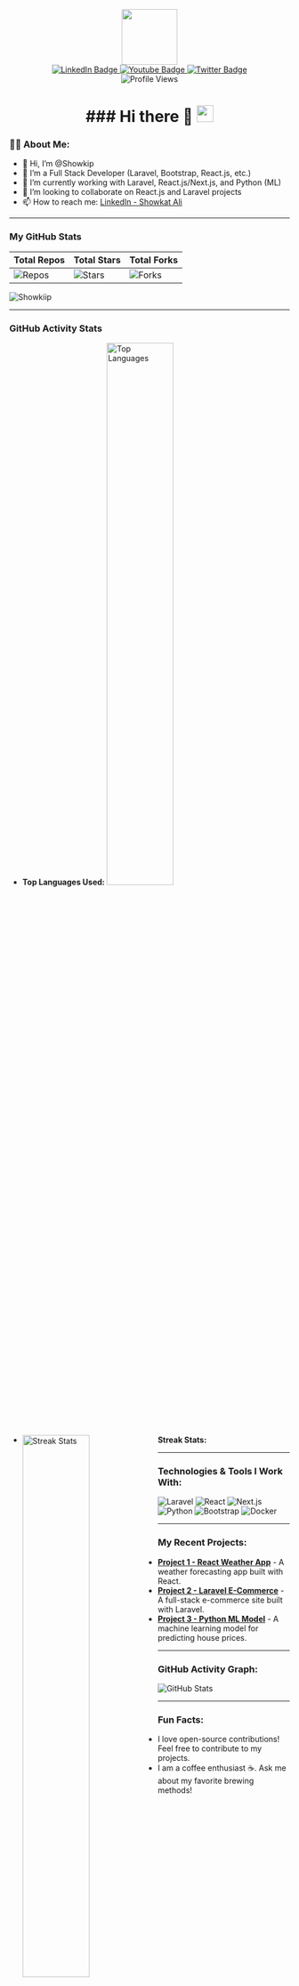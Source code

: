 <div id="header" align="center">
  <img src="https://media.giphy.com/media/M9gbBd9nbDrOTu1Mqx/giphy.gif" width="100"/>
  <div id="badges">
    <a href="https://www.linkedin.com/in/showkii-paa/">
      <img src="https://img.shields.io/badge/LinkedIn-blue?style=for-the-badge&logo=linkedin&logoColor=white" alt="LinkedIn Badge"/>
    </a>
    <a href="https://www.youtube.com/channel/UCo3zIfbzJr_rkgzbY52SI9Q">
      <img src="https://img.shields.io/badge/YouTube-red?style=for-the-badge&logo=youtube&logoColor=white" alt="Youtube Badge"/>
    </a>
    <a href="https://twitter.com/your-twitter-username">
      <img src="https://img.shields.io/badge/Twitter-blue?style=for-the-badge&logo=twitter&logoColor=white" alt="Twitter Badge"/>
    </a>
  </div>
  <img src="https://komarev.com/ghpvc/?username=Showkiip&style=flat-square&color=blue" alt="Profile Views"/>
  <h1>
    ### Hi there 👋
    <img src="https://media.giphy.com/media/hvRJCLFzcasrR4ia7z/giphy.gif" width="30px"/>
  </h1>
</div>

### :man_technologist: About Me:
- 👋 Hi, I’m @Showkip
- 👀 I’m a Full Stack Developer (Laravel, Bootstrap, React.js, etc.)
- 🌱 I’m currently working with Laravel, React.js/Next.js, and Python (ML)
- 💞️ I’m looking to collaborate on React.js and Laravel projects
- 📫 How to reach me: [LinkedIn - Showkat Ali](https://www.linkedin.com/in/showkii-paa/)

---

### My GitHub Stats

| **Total Repos** | **Total Stars** | **Total Forks** |
|-----------------|-----------------|-----------------|
| ![Repos](https://img.shields.io/badge/repos-10-blue) | ![Stars](https://img.shields.io/badge/stars-150-yellow) | ![Forks](https://img.shields.io/badge/forks-30-green) |

<p align="left">
  <img src="https://komarev.com/ghpvc/?username=Showkiip&label=Profile%200views&color=129e00&style=plastic" alt="Showkiip" />
</p>

<hr/>

### GitHub Activity Stats
- **Top Languages Used:**
  <img src="https://github-readme-stats.vercel.app/api/top-langs?username=Showkiip&show_icons=true&locale=en&layout=compact" alt="Top Languages" width="50%" />
  
- **Streak Stats:**
  <img align="left" width="50%" src="https://github-readme-streak-stats.herokuapp.com/?user=Showkiip" alt="Streak Stats" />

<hr/>

### Technologies & Tools I Work With:
![Laravel](https://img.shields.io/badge/Laravel-FF2D20?style=for-the-badge&logo=laravel&logoColor=white)
![React](https://img.shields.io/badge/React-61DAFB?style=for-the-badge&logo=react&logoColor=black)
![Next.js](https://img.shields.io/badge/Next.js-000000?style=for-the-badge&logo=next.js&logoColor=white)
![Python](https://img.shields.io/badge/Python-3776AB?style=for-the-badge&logo=python&logoColor=white)
![Bootstrap](https://img.shields.io/badge/Bootstrap-7952B3?style=for-the-badge&logo=bootstrap&logoColor=white)
![Docker](https://img.shields.io/badge/Docker-2496ED?style=for-the-badge&logo=docker&logoColor=white)

---

### My Recent Projects:
- [**Project 1 - React Weather App**](https://github.com/Showkiip/react-weather-app) - A weather forecasting app built with React.
- [**Project 2 - Laravel E-Commerce**](https://github.com/Showkiip/laravel-ecommerce) - A full-stack e-commerce site built with Laravel.
- [**Project 3 - Python ML Model**](https://github.com/Showkiip/python-ml-model) - A machine learning model for predicting house prices.

---

### GitHub Activity Graph:

![GitHub Stats](https://github-readme-stats.vercel.app/api?username=Showkiip&show_icons=true&theme=radical)


<hr/>

### Fun Facts:
- I love open-source contributions! Feel free to contribute to my projects.
- I am a coffee enthusiast ☕. Ask me about my favorite brewing methods!
